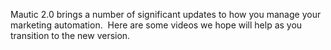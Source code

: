 Mautic 2.0 brings a number of significant updates to how you manage your marketing automation.  Here are some videos we hope will help as you transition to the new version.  


[]()<script src="//fast.wistia.com/embed/medias/qzoqsqko12.jsonp" async></script><script src="//fast.wistia.com/assets/external/E-v1.js" async></script>   




[]()<script src="//fast.wistia.com/embed/medias/vtdlpc365u.jsonp" async></script><script src="//fast.wistia.com/assets/external/E-v1.js" async></script>   




[]()<script src="//fast.wistia.com/embed/medias/ourd9qpfhy.jsonp" async></script><script src="//fast.wistia.com/assets/external/E-v1.js" async></script>   




[]()<script src="//fast.wistia.com/embed/medias/4631xkjcw8.jsonp" async></script><script src="//fast.wistia.com/assets/external/E-v1.js" async></script>   




[]()<script src="//fast.wistia.com/embed/medias/y2tadepcn8.jsonp" async></script><script src="//fast.wistia.com/assets/external/E-v1.js" async></script>   



[]()<script src="//fast.wistia.com/embed/medias/0nt6bj9ibq.jsonp" async></script><script src="//fast.wistia.com/assets/external/E-v1.js" async></script>